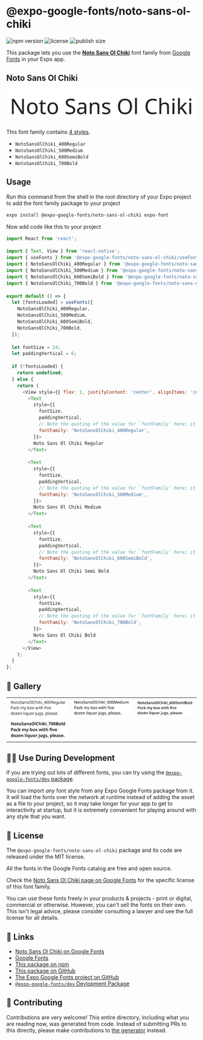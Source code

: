# @expo-google-fonts/noto-sans-ol-chiki

![npm version](https://flat.badgen.net/npm/v/@expo-google-fonts/noto-sans-ol-chiki)
![license](https://flat.badgen.net/github/license/expo/google-fonts)
![publish size](https://flat.badgen.net/packagephobia/install/@expo-google-fonts/noto-sans-ol-chiki)

This package lets you use the [**Noto Sans Ol Chiki**](https://fonts.google.com/specimen/Noto+Sans+Ol+Chiki) font family from [Google Fonts](https://fonts.google.com/) in your Expo app.

## Noto Sans Ol Chiki

![Noto Sans Ol Chiki](./font-family.png)

This font family contains [4 styles](#-gallery).

- `NotoSansOlChiki_400Regular`
- `NotoSansOlChiki_500Medium`
- `NotoSansOlChiki_600SemiBold`
- `NotoSansOlChiki_700Bold`

## Usage

Run this command from the shell in the root directory of your Expo project to add the font family package to your project
```sh
expo install @expo-google-fonts/noto-sans-ol-chiki expo-font
```

Now add code like this to your project
```js
import React from 'react';

import { Text, View } from 'react-native';
import { useFonts } from '@expo-google-fonts/noto-sans-ol-chiki/useFonts';
import { NotoSansOlChiki_400Regular } from '@expo-google-fonts/noto-sans-ol-chiki/400Regular';
import { NotoSansOlChiki_500Medium } from '@expo-google-fonts/noto-sans-ol-chiki/500Medium';
import { NotoSansOlChiki_600SemiBold } from '@expo-google-fonts/noto-sans-ol-chiki/600SemiBold';
import { NotoSansOlChiki_700Bold } from '@expo-google-fonts/noto-sans-ol-chiki/700Bold';

export default () => {
  let [fontsLoaded] = useFonts({
    NotoSansOlChiki_400Regular,
    NotoSansOlChiki_500Medium,
    NotoSansOlChiki_600SemiBold,
    NotoSansOlChiki_700Bold,
  });

  let fontSize = 24;
  let paddingVertical = 6;

  if (!fontsLoaded) {
    return undefined;
  } else {
    return (
      <View style={{ flex: 1, justifyContent: 'center', alignItems: 'center' }}>
        <Text
          style={{
            fontSize,
            paddingVertical,
            // Note the quoting of the value for `fontFamily` here; it expects a string!
            fontFamily: 'NotoSansOlChiki_400Regular',
          }}>
          Noto Sans Ol Chiki Regular
        </Text>

        <Text
          style={{
            fontSize,
            paddingVertical,
            // Note the quoting of the value for `fontFamily` here; it expects a string!
            fontFamily: 'NotoSansOlChiki_500Medium',
          }}>
          Noto Sans Ol Chiki Medium
        </Text>

        <Text
          style={{
            fontSize,
            paddingVertical,
            // Note the quoting of the value for `fontFamily` here; it expects a string!
            fontFamily: 'NotoSansOlChiki_600SemiBold',
          }}>
          Noto Sans Ol Chiki Semi Bold
        </Text>

        <Text
          style={{
            fontSize,
            paddingVertical,
            // Note the quoting of the value for `fontFamily` here; it expects a string!
            fontFamily: 'NotoSansOlChiki_700Bold',
          }}>
          Noto Sans Ol Chiki Bold
        </Text>
      </View>
    );
  }
};

```

## 🔡 Gallery


||||
|-|-|-|
|![NotoSansOlChiki_400Regular](.//400Regular/NotoSansOlChiki_400Regular.ttf.png)|![NotoSansOlChiki_500Medium](.//500Medium/NotoSansOlChiki_500Medium.ttf.png)|![NotoSansOlChiki_600SemiBold](.//600SemiBold/NotoSansOlChiki_600SemiBold.ttf.png)||
|![NotoSansOlChiki_700Bold](.//700Bold/NotoSansOlChiki_700Bold.ttf.png)||||


## 👩‍💻 Use During Development

If you are trying out lots of different fonts, you can try using the [`@expo-google-fonts/dev` package](https://github.com/freeboub/google-fonts/tree/master/font-packages/dev#readme).

You can import *any* font style from any Expo Google Fonts package from it. It will load the fonts
over the network at runtime instead of adding the asset as a file to your project, so it may take longer
for your app to get to interactivity at startup, but it is extremely convenient
for playing around with any style that you want.

## 📖 License

The `@expo-google-fonts/noto-sans-ol-chiki` package and its code are released under the MIT license.

All the fonts in the Google Fonts catalog are free and open source.

Check the [Noto Sans Ol Chiki page on Google Fonts](https://fonts.google.com/specimen/Noto+Sans+Ol+Chiki) for the specific license of this font family.

You can use these fonts freely in your products & projects - print or digital, commercial or otherwise. However, you can't sell the fonts on their own. This isn't legal advice, please consider consulting a lawyer and see the full license for all details.

## 🔗 Links

- [Noto Sans Ol Chiki on Google Fonts](https://fonts.google.com/specimen/Noto+Sans+Ol+Chiki)
- [Google Fonts](https://fonts.google.com/)
- [This package on npm](https://www.npmjs.com/package/@expo-google-fonts/noto-sans-ol-chiki)
- [This package on GitHub](https://github.com/freeboub/google-fonts/tree/master/font-packages/noto-sans-ol-chiki)
- [The Expo Google Fonts project on GitHub](https://github.com/freeboub/google-fonts)
- [`@expo-google-fonts/dev` Devlopment Package](https://github.com/freeboub/google-fonts/tree/master/font-packages/dev)

## 🤝 Contributing

Contributions are very welcome! This entire directory, including what you are reading now, was generated from code. Instead of submitting PRs to this directly, please make contributions to [the generator](https://github.com/freeboub/google-fonts/tree/master/packages/generator) instead.
